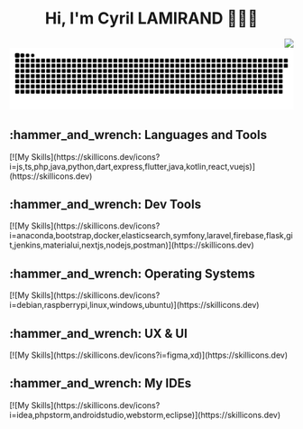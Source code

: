 <h1 align="center">Hi, I'm Cyril LAMIRAND 🙋🏻‍♂️</h1>

<img align="right" src="https://visitor-badge.laobi.icu/badge?page_id=cyril-lamirand_visitor_badge_simple&left_color=royalblue&right_color=black"  />

![GitHub Snake](https://raw.githubusercontent.com/OfficialCodeVoyage/OfficialCodeVoyage/refs/heads/output/github-snake-dark.svg)

<h2>:hammer_and_wrench: Languages and Tools</h2>
[![My Skills](https://skillicons.dev/icons?i=js,ts,php,java,python,dart,express,flutter,java,kotlin,react,vuejs)](https://skillicons.dev)

<h2>:hammer_and_wrench: Dev Tools</h2>
[![My Skills](https://skillicons.dev/icons?i=anaconda,bootstrap,docker,elasticsearch,symfony,laravel,firebase,flask,git,jenkins,materialui,nextjs,nodejs,postman)](https://skillicons.dev)

<h2>:hammer_and_wrench: Operating Systems</h2>
[![My Skills](https://skillicons.dev/icons?i=debian,raspberrypi,linux,windows,ubuntu)](https://skillicons.dev)

<h2>:hammer_and_wrench: UX & UI</h2>
[![My Skills](https://skillicons.dev/icons?i=figma,xd)](https://skillicons.dev)

<h2>:hammer_and_wrench: My IDEs</h2>
[![My Skills](https://skillicons.dev/icons?i=idea,phpstorm,androidstudio,webstorm,eclipse)](https://skillicons.dev)






